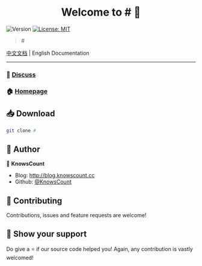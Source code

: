 <h1 align="center">Welcome to # 👋</h1>
<p>
  <img alt="Version" src="https://img.shields.io/badge/version-v0.1.2-blue.svg?cacheSeconds=2592000" />
  <a href="#" target="_blank">
    <img alt="License: MIT" src="https://img.shields.io/badge/License-MIT-yellow.svg" />
  </a>
</p>

> \#

[中文文档](#) | English Documentation

---

### 💬 [Discuss](#)

### 🏠 [Homepage](#)

## 📥 Download

```sh
git clone #
```

## 👥 Author

👤 **KnowsCount**

-   Blog: http://blog.knowscount.cc
-   Github: [@KnowsCount](https://github.com/KnowsCount)

## 🤝 Contributing

Contributions, issues and feature requests are welcome!

## 🎉 Show your support

Do give a ⭐️ if our source code helped you! Again, any contribution is vastly welcomed!
